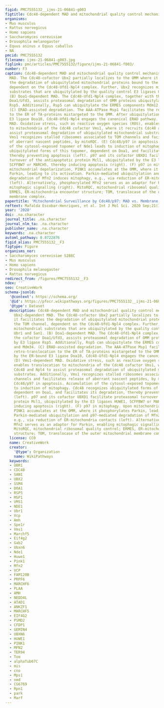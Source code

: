 ```yaml
---
figid: PMC7555132__ijms-21-06841-g003
figtitle: Cdc48-dependent MAD and mitochondrial quality control mechanisms
organisms:
- Mus musculus
- Rattus norvegicus
- Homo sapiens
- Saccharomyces cerevisiae
- Drosophila melanogaster
- Equus asinus x Equus caballus
- NA
pmcid: PMC7555132
filename: ijms-21-06841-g003.jpg
figlink: pmc/articles/PMC7555132/figure/ijms-21-06841-f003/
number: F3
caption: Cdc48-dependent MAD and mitochondrial quality control mechanisms. (A) Ubx2-dependent
  MAD. The Cdc48-cofactor Ubx2 partially localizes to the OMM where it facilitates
  the degradation of ubiquitylated mitochondrial proteins bound to the TOM channel,
  dependent on the Cdc48-Ufd1-Npl4 complex. Further, Ubx2 recognizes mitochondrial
  substrates that are ubiquitylated by the quality control E3 ligases Ubr1 and San1.
  (B) Doa1-dependent MAD. The Cdc48-Ufd1-Npl4 complex, together with the cofactor
  Doa1/Ufd3, assists proteasomal degradation of OMM proteins ubiquitylated by E3 ligase
  Rsp5. Additionally, Rsp5 can ubiquitylate the ERMES components Mdm12 and Mdm34.
  (C) ERAD-assisted degradation. The AAA-ATPase Msp1 facilitates the retro-translocation
  to the ER of TA-proteins mistargeted to the OMM. After ubiquitylation by the ER-bound
  E3 ligase Doa10, Cdc48-Ufd1-Npl4 engages the canonical ERAD pathway. (D) Vms1-dependent
  MAD. Oxidative stress, such as reactive oxygen species (ROS), enables translocation
  to mitochondria of the Cdc48 cofactor Vms1, where it recruits Cdc48 and Npl4 to
  assist proteasomal degradation of ubiquitylated mitochondrial substrates. Additionally,
  Vms1 recognizes stalled ribosomes associated to TOM channels and facilitates release
  of aberrant nascent peptides, by mitoRQC. (E) Cdc48/p97 in apoptosis. Accumulation
  of the cytosol-exposed topomer of Nde1 leads to induction of mitophagy. Cdc48 recognizes
  ubiquitylated forms of this topomer, dependent on Doa1, and facilitates its degradation,
  thereby preventing apoptosis (left). p97 and its cofactor UBXD1 facilitate proteasomal
  turnover of the antiapoptotic protein Mcl1, ubiquitylated by the E3 ligases HUWE1,
  SCFFBW7 or MARCH5, thereby inducing apoptosis (right). (F) p97 in mitophagy. Upon
  mitochondrial depolarization, PINK1 accumulates at the OMM, where it phosphorylates
  Parkin, leading to its activation. Parkin-mediated ubiquitylation and p97-mediated
  degradation of Mfn2 induces mitophagy, e.g., via reduction of ER-mitochondria contacts
  (left). Alternatively, phosphorylated Mfn2 serves as an adaptor for Parkin, enabling
  mitophagic signalling (right). MitoRQC, mitochondrial ribosomal quality control;
  ERMES, ER-mitochondria encounter structure; TOM, translocase of the outer mitochondrial
  membrane complex.
papertitle: 'Mitochondrial Surveillance by Cdc48/p97: MAD vs. Membrane Fusion.'
reftext: Mafalda Escobar-Henriques, et al. Int J Mol Sci. 2020 Sep;21(18):6841.
year: '2020'
doi: .na.character
journal_title: .na.character
journal_nlm_ta: .na.character
publisher_name: .na.character
keywords: .na.character
automl_pathway: 0.8722876
figid_alias: PMC7555132__F3
figtype: Figure
organisms_ner:
- Saccharomyces cerevisiae S288C
- Mus musculus
- Homo sapiens
- Drosophila melanogaster
- Rattus norvegicus
redirect_from: /figures/PMC7555132__F3
ndex: ''
seo: CreativeWork
schema-jsonld:
  '@context': https://schema.org/
  '@id': https://pfocr.wikipathways.org/figures/PMC7555132__ijms-21-06841-g003.html
  '@type': Dataset
  description: Cdc48-dependent MAD and mitochondrial quality control mechanisms. (A)
    Ubx2-dependent MAD. The Cdc48-cofactor Ubx2 partially localizes to the OMM where
    it facilitates the degradation of ubiquitylated mitochondrial proteins bound to
    the TOM channel, dependent on the Cdc48-Ufd1-Npl4 complex. Further, Ubx2 recognizes
    mitochondrial substrates that are ubiquitylated by the quality control E3 ligases
    Ubr1 and San1. (B) Doa1-dependent MAD. The Cdc48-Ufd1-Npl4 complex, together with
    the cofactor Doa1/Ufd3, assists proteasomal degradation of OMM proteins ubiquitylated
    by E3 ligase Rsp5. Additionally, Rsp5 can ubiquitylate the ERMES components Mdm12
    and Mdm34. (C) ERAD-assisted degradation. The AAA-ATPase Msp1 facilitates the
    retro-translocation to the ER of TA-proteins mistargeted to the OMM. After ubiquitylation
    by the ER-bound E3 ligase Doa10, Cdc48-Ufd1-Npl4 engages the canonical ERAD pathway.
    (D) Vms1-dependent MAD. Oxidative stress, such as reactive oxygen species (ROS),
    enables translocation to mitochondria of the Cdc48 cofactor Vms1, where it recruits
    Cdc48 and Npl4 to assist proteasomal degradation of ubiquitylated mitochondrial
    substrates. Additionally, Vms1 recognizes stalled ribosomes associated to TOM
    channels and facilitates release of aberrant nascent peptides, by mitoRQC. (E)
    Cdc48/p97 in apoptosis. Accumulation of the cytosol-exposed topomer of Nde1 leads
    to induction of mitophagy. Cdc48 recognizes ubiquitylated forms of this topomer,
    dependent on Doa1, and facilitates its degradation, thereby preventing apoptosis
    (left). p97 and its cofactor UBXD1 facilitate proteasomal turnover of the antiapoptotic
    protein Mcl1, ubiquitylated by the E3 ligases HUWE1, SCFFBW7 or MARCH5, thereby
    inducing apoptosis (right). (F) p97 in mitophagy. Upon mitochondrial depolarization,
    PINK1 accumulates at the OMM, where it phosphorylates Parkin, leading to its activation.
    Parkin-mediated ubiquitylation and p97-mediated degradation of Mfn2 induces mitophagy,
    e.g., via reduction of ER-mitochondria contacts (left). Alternatively, phosphorylated
    Mfn2 serves as an adaptor for Parkin, enabling mitophagic signalling (right).
    MitoRQC, mitochondrial ribosomal quality control; ERMES, ER-mitochondria encounter
    structure; TOM, translocase of the outer mitochondrial membrane complex.
  license: CC0
  name: CreativeWork
  creator:
    '@type': Organization
    name: WikiPathways
  keywords:
  - UBR1
  - CDC48
  - SAN1
  - UBX2
  - SSM4
  - DOA1
  - RSP5
  - MSP1
  - VMS1
  - NDE1
  - Ubr1
  - Vcp
  - Amh
  - Spe1r
  - Vms1
  - Marchf5
  - Eif4g2
  - Gab2
  - Ubxn6
  - Nde1
  - Huwe1
  - Pink1
  - Mfn2
  - VCP
  - FAM120B
  - PRPF6
  - MARCHF6
  - PLAA
  - AMH
  - NEDD4L
  - ATAD1
  - ANKZF1
  - MARCHF5
  - EIF4G2
  - PSMD2
  - CFDP1
  - GEMIN4
  - UBXN6
  - HUWE1
  - PINK1
  - MFN2
  - TER94
  - Tom
  - alphaTub67C
  - mis
  - cno
  - Mps1
  - nmd
  - CG6769
  - Rpn1
  - park
  - Marf
---
```

